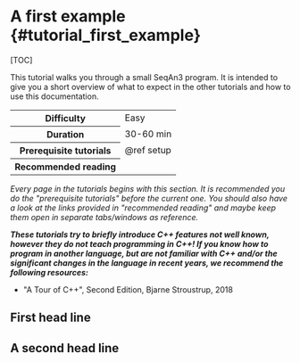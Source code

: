 # A first example {#tutorial_first_example}

[TOC]

This tutorial walks you through a small SeqAn3 program. It is intended to give you a short overview of what to expect
in the other tutorials and how to use this documentation.

<table>
<tr>  <th> Difficulty             </th>  <td> Easy                   </td>   </tr>
<tr>  <th> Duration               </th>  <td> 30-60 min              </td>   </tr>
<tr>  <th> Prerequisite tutorials </th>  <td> @ref setup             </td>   </tr>
<tr>  <th> Recommended reading    </th>  <td>                        </td>   </tr>
</table>

*Every page in the tutorials begins with this section. It is recommended you do the "prerequisite tutorials" before
the current one. You should also have a look at the links provided in "recommended reading" and maybe keep them open
in separate tabs/windows as reference.*

***These tutorials try to briefly introduce C++ features not well known, however they do not teach programming in C++!
If you know how to program in another language, but are not familiar with C++ and/or the significant
changes in the language in recent years, we recommend the following resources:***

  * "A Tour of C++", Second Edition, Bjarne Stroustrup, 2018

## First head line


## A second head line
